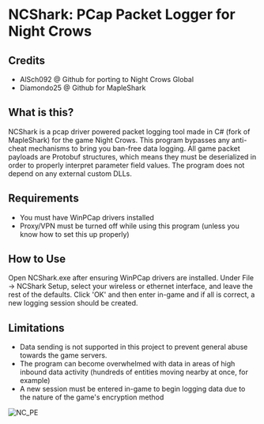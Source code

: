 # NCShark: PCap Packet Logger for Night Crows

## Credits
- AlSch092 @ Github for porting to Night Crows Global
- Diamondo25 @ Github for MapleShark

## What is this?
NCShark is a pcap driver powered packet logging tool made in C# (fork of MapleShark) for the game Night Crows. This program bypasses any anti-cheat mechanisms to bring you ban-free data logging. All game packet payloads are Protobuf structures, which means they must be deserialized in order to properly interpret parameter field values. The program does not depend on any external custom DLLs.

## Requirements
- You must have WinPCap drivers installed
- Proxy/VPN must be turned off while using this program (unless you know how to set this up properly)

## How to Use
Open NCShark.exe after ensuring WinPCap drivers are installed. Under File -> NCShark Setup, select your wireless or ethernet interface, and leave the rest of the defaults. Click 'OK' and then enter in-game and if all is correct, a new logging session should be created.

## Limitations
- Data sending is not supported in this project to prevent general abuse towards the game servers.
- The program can become overwhelmed with data in areas of high inbound data activity (hundreds of entities moving nearby at once, for example)
- A new session must be entered in-game to begin logging data due to the nature of the game's encryption method

![NC_PE](https://github.com/AlSch092/NCShark/assets/94417808/eb842b79-e40a-47c9-8a90-15af04430b99)
